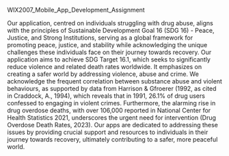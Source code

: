 WIX2007_Mobile_App_Development_Assignment

Our application, centred on individuals struggling with drug abuse, aligns with the
principles of Sustainable Development Goal 16 (SDG 16) - Peace, Justice, and Strong
Institutions, serving as a global framework for promoting peace, justice, and stability while
acknowledging the unique challenges these individuals face on their journey towards recovery.
Our application aims to achieve SDG Target 16.1, which seeks to significantly reduce
violence and related death rates worldwide. It emphasizes on creating a safer world by
addressing violence, abuse and crime. We acknowledge the frequent correlation between
substance abuse and violent behaviours, as supported by data from Harrison & Gfroerer (1992,
as cited in Craddock, A., 1994), which reveals that in 1991, 26.1% of drug users confessed to
engaging in violent crimes. Furthermore, the alarming rise in drug overdose deaths, with over
106,000 reported in National Center for Health Statistics 2021, underscores the urgent need for
intervention (Drug Overdose Death Rates, 2023). Our apps are dedicated to addressing these
issues by providing crucial support and resources to individuals in their journey towards
recovery, ultimately contributing to a safer, more peaceful world.
